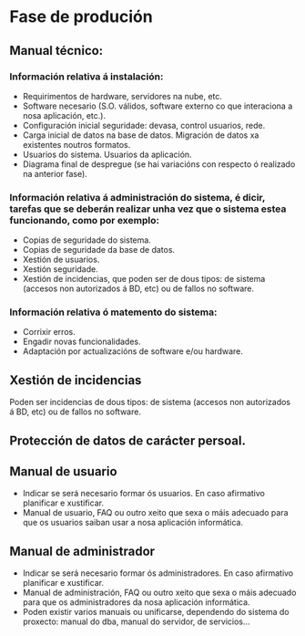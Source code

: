# Fase de produción

## Manual técnico:

### Información relativa á instalación: 

* Requirimentos de hardware, servidores na nube, etc.
* Software necesario (S.O. válidos, software externo co que interaciona a nosa aplicación, etc.).
* Configuración inicial seguridade: devasa, control usuarios, rede.
* Carga inicial de datos na base de datos. Migración de datos xa existentes noutros formatos.
* Usuarios do sistema. Usuarios da aplicación.
* Diagrama final de despregue (se hai variacións con respecto ó realizado na anterior fase).

### Información relativa á administración do sistema, é dicir, tarefas que se deberán realizar unha vez que o sistema estea funcionando, como por exemplo:

* Copias de seguridade do sistema.
* Copias de seguridade da base de datos.
* Xestión de usuarios.
* Xestión seguridade.
* Xestión de incidencias, que poden ser de dous tipos: de sistema (accesos non autorizados á BD, etc) ou de fallos no software.

### Información relativa ó matemento do sistema: 

* Corrixir erros.
* Engadir novas funcionalidades.
* Adaptación por actualizacións de software e/ou hardware.

## Xestión de incidencias

Poden ser incidencias de dous tipos: de sistema (accesos non autorizados á BD, etc) ou de fallos no software.

## Protección de datos de carácter persoal.

## Manual de usuario

* Indicar se será necesario formar ós usuarios. En caso afirmativo planificar e xustificar.
* Manual de usuario, FAQ ou outro xeito que sexa o máis adecuado para que os usuarios saiban usar a nosa aplicación informática.

## Manual de administrador

* Indicar se será necesario formar ós administradores. En caso afirmativo planificar e xustificar.
* Manual de administración, FAQ ou outro xeito que sexa o máis adecuado para que os administradores da nosa aplicación informática.
* Poden existir varios manuais ou unificarse, dependendo do sistema do proxecto: manual do dba, manual do servidor, de servicios...

